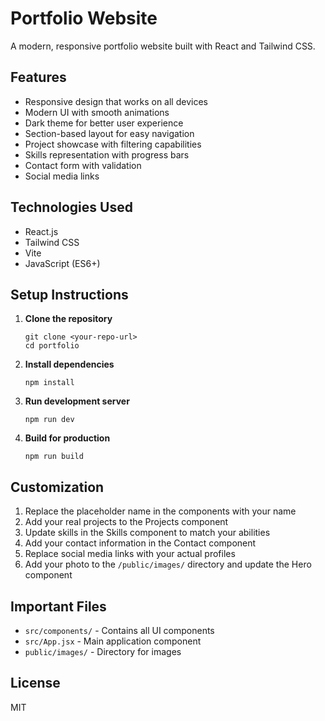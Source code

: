 # Portfolio Website

A modern, responsive portfolio website built with React and Tailwind CSS.

## Features

- Responsive design that works on all devices
- Modern UI with smooth animations
- Dark theme for better user experience
- Section-based layout for easy navigation
- Project showcase with filtering capabilities
- Skills representation with progress bars
- Contact form with validation
- Social media links

## Technologies Used

- React.js
- Tailwind CSS
- Vite
- JavaScript (ES6+)

## Setup Instructions

1. **Clone the repository**
   ```
   git clone <your-repo-url>
   cd portfolio
   ```

2. **Install dependencies**
   ```
   npm install
   ```

3. **Run development server**
   ```
   npm run dev
   ```

4. **Build for production**
   ```
   npm run build
   ```

## Customization

1. Replace the placeholder name in the components with your name
2. Add your real projects to the Projects component
3. Update skills in the Skills component to match your abilities
4. Add your contact information in the Contact component
5. Replace social media links with your actual profiles
6. Add your photo to the `/public/images/` directory and update the Hero component

## Important Files

- `src/components/` - Contains all UI components
- `src/App.jsx` - Main application component
- `public/images/` - Directory for images

## License

MIT
